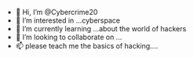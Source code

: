 - 👋 Hi, I’m @Cybercrime20
- 👀 I’m interested in ...cyberspace
- 🌱 I’m currently learning ...about the world of hackers
- 💞️ I’m looking to collaborate on ...
- 📫 please teach me the basics of hacking....

<!---
Cybercrime20/Cybercrime20 is a ✨ special ✨ repository because its `README.md` (this file) appears on your GitHub profile.
You can click the Preview link to take a look at your changes.
--->
